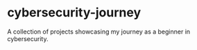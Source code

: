 # cybersecurity-journey
A collection of projects showcasing my journey as a beginner in cybersecurity.
